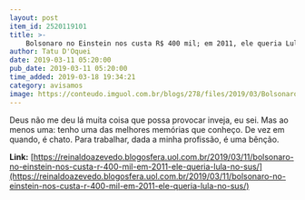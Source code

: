 ```yaml
---
layout: post
item_id: 2520119101
title: >-
    Bolsonaro no Einstein nos custa R$ 400 mil; em 2011, ele queria Lula no SUS
author: Tatu D'Oquei
date: 2019-03-11 05:20:00
pub_date: 2019-03-11 05:20:00
time_added: 2019-03-18 19:34:21
category: avisamos
image: https://conteudo.imguol.com.br/blogs/278/files/2019/03/BolsonaroLulaSirio-594x300.jpg
---
```


Deus não me deu lá muita coisa que possa provocar inveja, eu sei. Mas ao menos uma: tenho uma das melhores memórias que conheço. De vez em quando, é chato. Para trabalhar, dada a minha profissão, é uma bênção.

**Link:** [https://reinaldoazevedo.blogosfera.uol.com.br/2019/03/11/bolsonaro-no-einstein-nos-custa-r-400-mil-em-2011-ele-queria-lula-no-sus/](https://reinaldoazevedo.blogosfera.uol.com.br/2019/03/11/bolsonaro-no-einstein-nos-custa-r-400-mil-em-2011-ele-queria-lula-no-sus/)

